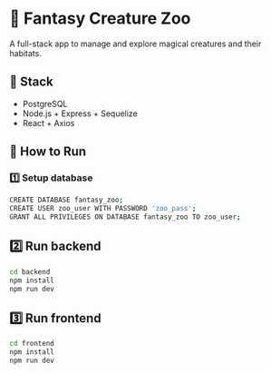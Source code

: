 # 🐉 Fantasy Creature Zoo

A full-stack app to manage and explore magical creatures and their habitats.

## 🧰 Stack
- PostgreSQL
- Node.js + Express + Sequelize
- React + Axios

## 🚀 How to Run

### 1️⃣ Setup database
```bash
CREATE DATABASE fantasy_zoo;
CREATE USER zoo_user WITH PASSWORD 'zoo_pass';
GRANT ALL PRIVILEGES ON DATABASE fantasy_zoo TO zoo_user;
```

## 2️⃣ Run backend

```bash
cd backend
npm install
npm run dev
```

## 3️⃣ Run frontend
```bash
cd frontend
npm install
npm run dev
```
